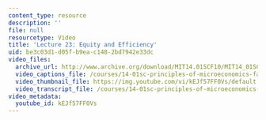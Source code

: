 ```yaml
---
content_type: resource
description: ''
file: null
resourcetype: Video
title: 'Lecture 23: Equity and Efficiency'
uid: be3c03d1-d05f-b9ea-c148-2bd7942e33dc
video_files:
  archive_url: http://www.archive.org/download/MIT14.01SCF10/MIT14_01SCF10_lec23_300k.mp4
  video_captions_file: /courses/14-01sc-principles-of-microeconomics-fall-2011/b4a912c6d90f53ff8fd65feaa8bda9a2_kEJf57FF0Vs.vtt
  video_thumbnail_file: https://img.youtube.com/vi/kEJf57FF0Vs/default.jpg
  video_transcript_file: /courses/14-01sc-principles-of-microeconomics-fall-2011/52d685f830b8e06e000be41c76074485_kEJf57FF0Vs.pdf
video_metadata:
  youtube_id: kEJf57FF0Vs
---
```

